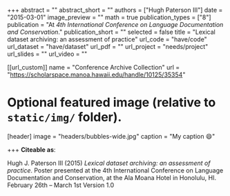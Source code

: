 +++
abstract = ""
abstract_short = ""
authors = ["Hugh Paterson III"]
date = "2015-03-01"
image_preview = ""
math = true
publication_types = ["8"]
publication = "At *4th International Conference on Language Documentation and Conservation*."
publication_short = ""
selected = false
title = "Lexical dataset archiving: an assessment of practice"
url_code = "have/code"
url_dataset = "have/dataset"
url_pdf = ""
url_project = "needs/project"
url_slides = ""
url_video = ""

[[url_custom]]
name = "Conference Archive Collection"
url = "https://scholarspace.manoa.hawaii.edu/handle/10125/35354"

# Optional featured image (relative to `static/img/` folder).
[header]
image = "headers/bubbles-wide.jpg"
caption = "My caption :smile:"

+++
**Citeable as**:

Hugh J. Paterson III (2015) *Lexical dataset archiving: an assessment of practice*. Poster presented at the 4th International Conference on Language Documentation and Conservation, at the Ala Moana Hotel in Honolulu, HI. February 26th – March 1st Version 1.0
